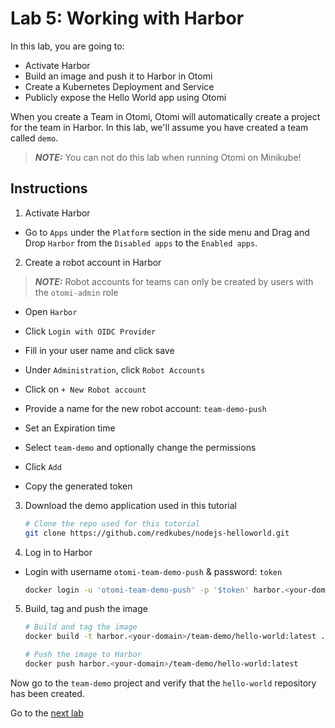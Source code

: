 # Lab 5: Working with Harbor

In this lab, you are going to:

- Activate Harbor
- Build an image and push it to Harbor in Otomi
- Create a Kubernetes Deployment and Service
- Publicly expose the Hello World app using Otomi

When you create a Team in Otomi, Otomi will automatically create a project for the team in Harbor. In this lab, we'll assume you have created a team called `demo`.

> **_NOTE:_** You can not do this lab when running Otomi on Minikube!

## Instructions

1. Activate Harbor

- Go to `Apps` under the `Platform` section in the side menu and Drag and Drop `Harbor` from the `Disabled apps` to the `Enabled apps`.

2. Create a robot account in Harbor

> **_NOTE:_** Robot accounts for teams can only be created by users with the `otomi-admin` role

- Open `Harbor`
  
- Click `Login with OIDC Provider`
  
- Fill in your user name and click save
  
- Under `Administration`, click `Robot Accounts`
  
- Click on `+ New Robot account`
  
- Provide a name for the new robot account: `team-demo-push`
  
- Set an Expiration time
  
- Select `team-demo` and optionally change the permissions

- Click `Add`

- Copy the generated token

3. Download the demo application used in this tutorial

    ```bash
    # Clone the repo used for this tutorial
    git clone https://github.com/redkubes/nodejs-helloworld.git
    ```

4. Log in to Harbor

- Login with username `otomi-team-demo-push` & password: `token`

    ```bash
    docker login -u 'otomi-team-demo-push' -p '$token' harbor.<your-domain>
    ```

5. Build, tag and push the image

    ```bash
    # Build and tag the image
    docker build -t harbor.<your-domain>/team-demo/hello-world:latest .
    ```

    ```bash
    # Push the image to Harbor
    docker push harbor.<your-domain>/team-demo/hello-world:latest
    ```

Now go to the `team-demo` project and verify that the `hello-world` repository has been created.

Go to the [next lab](../06-secrets/README.md)
